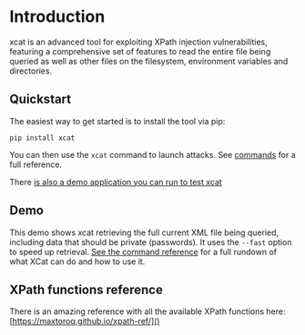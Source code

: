 # Introduction

xcat is an advanced tool for exploiting XPath injection vulnerabilities, featuring a comprehensive 
set of features to read the entire file being queried as well as other files on the filesystem, 
environment variables and directories.

## Quickstart

The easiest way to get started is to install the tool via pip:

`pip install xcat`

You can then use the `xcat` command to launch attacks. 
See [commands](commands.md) for a full reference.

There [is also a demo application you can run to test xcat](https://github.com/orf/xcat_app)

## Demo

This demo shows xcat retrieving the full current XML file being queried, including data that should
be private (passwords). It uses the `--fast` option to speed up retrieval. [See the command reference](commands.md) 
for a full rundown of what XCat can do and how to use it.

<script id="asciicast-216031" src="https://asciinema.org/a/216031.js" async></script>

## XPath functions reference

There is an amazing reference with all the available XPath functions here: [https://maxtoroq.github.io/xpath-ref/]()
